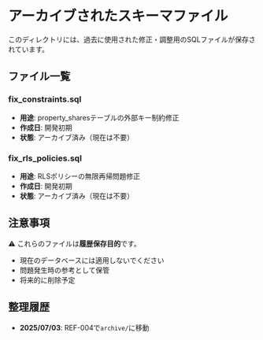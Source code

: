 # アーカイブされたスキーマファイル

このディレクトリには、過去に使用された修正・調整用のSQLファイルが保存されています。

## ファイル一覧

### fix_constraints.sql
- **用途**: property_sharesテーブルの外部キー制約修正
- **作成日**: 開発初期
- **状態**: アーカイブ済み（現在は不要）

### fix_rls_policies.sql  
- **用途**: RLSポリシーの無限再帰問題修正
- **作成日**: 開発初期
- **状態**: アーカイブ済み（現在は不要）

## 注意事項

⚠️ これらのファイルは**履歴保存目的**です。
- 現在のデータベースには適用しないでください
- 問題発生時の参考として保管
- 将来的に削除予定

## 整理履歴

- **2025/07/03**: REF-004で`archive/`に移動